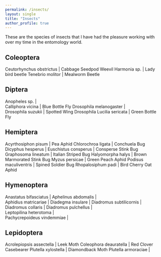```yaml
---
permalink: /insects/
layout: single
title: "Insects"
author_profile: true
---
```


These are the species of insects that I have had the pleasure working with over my time in the entomology world.

## Coleoptera
	
Ceutorhynchus obstrictus | Cabbage Seedpod Weevil
Harmonia sp. | Lady bird beetle
Tenebrio molitor | Mealworm Beetle

## Diptera
	
Anopheles sp.  |       
Calliphora vicina | Blue Bottle Fly
Drosophila melanogaster |    
Drosophila suzukii | Spotted Wing Drosophila
Lucilia sericata | Green Bottle Fly

## Hemiptera
	
Acyrthosiphon pisum | Pea Aphid
Chlorochroa ligata | Conchuela Bug
Dicyphus hesperus  |
Euschistus consperus | Consperse Stink Bug
Graphosoma lineatum | Italian Striped Bug
Halyomorpha halys | Brown Marmorated Stink Bug
Myzus persicae | Green Peach Aphid
Podisus maculiventris | Spined Soldier Bug
Rhopalosiphum padi | Bird Cherry Oat Aphid

## Hymenoptera
	
Anastatus bifasciatus | 
Aphelinus abdomalis |  
Aphidius matricariae | 
Diadegma insulare | 
Diadromus subtilicornis  |
Diadromus collaris | 
Diadromus pulchellus |  
Leptopilina heterotoma  |  
Pachycrepoideus vindemmiae  | 

## Lepidoptera
	
Acrolepiopsis assectella | Leek Moth
Coleophora deauratella | Red Clover Casebearer
Plutella xylostella | Diamondback Moth
Plutella armoraciae   |   
